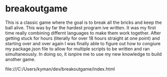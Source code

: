 # breakoutgame

This is a classic game where the goal is to break all the bricks and keep the ball alive. This was by far the hardest program ive written. It was my first time really combining differnt languages to make them work together. After getting stuck for hours (literally for over 18 hours straight at one point) and starting over and over again I was finally able to figure out how to congiure my package.json file to allow for multiple scripts to be written and ran simultaneously. In doing so, it isnpire me to use my new knowledge to build another game.

file:///C:/Users/kyman/dev/breakoutgame/index.html

